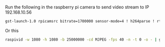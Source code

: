 Run the following in the raspberry pi camera to send video stream to IP 192.168.10.56
```sh
gst-launch-1.0 rpicamsrc bitrate=1700000 sensor-mode=4 ! h264parse ! rtph264pay config-interval=1 pt=96 ! udpsink host=192.168.10.56 port=5200
```

Or this
```sh
raspivid -w 1080 -h 1080 -b 25000000 -cd MJPEG -fps 40 -n -t 0 -o - | gst-launch-1.0 -v fdsrc ! "image/jpeg,width=1640,height=1232",framerate=40/1 ! jpegparse ! rtpjpegpay ! udpsink host=192.168.10.56 port=5200
```
